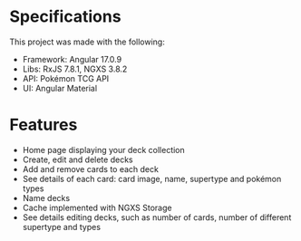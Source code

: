 # Specifications

This project was made with the following:

- Framework: Angular 17.0.9
- Libs: RxJS 7.8.1, NGXS 3.8.2
- API: Pokémon TCG API
- UI: Angular Material

# Features

- Home page displaying your deck collection
- Create, edit and delete decks
- Add and remove cards to each deck
- See details of each card: card image, name, supertype and pokémon types
- Name decks
- Cache implemented with NGXS Storage
- See details editing decks, such as number of cards, number of different supertype and types
